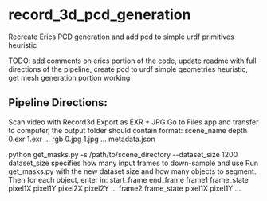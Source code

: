# record_3d_pcd_generation
Recreate Erics PCD generation and add pcd to simple urdf primitives heuristic

TODO: add comments on erics portion of the code, update readme with full directions of the pipeline, create pcd to urdf simple geometries heuristic, get mesh generation portion working


## Pipeline Directions:

Scan video with Record3d
Export as EXR + JPG
Go to Files app and transfer to computer, the output folder should contain format:
scene_name
depth
0.exr
1.exr
…
rgb
0.jpg
1.jpg
…
 metadata.json


python get_masks.py -s /path/to/scene_directory --dataset_size 1200
dataset_size specifies how many input frames to down-sample and use
Run get_masks.py with the new dataset size and how many objects to segment. Then for each object, enter in:
start_frame end_frame
frame1 frame_state pixel1X pixel1Y pixel2X pixel2Y …
frame2 frame_state pixel1X pixel1Y …
